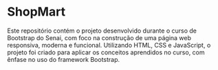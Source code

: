 # ShopMart
Este repositório contém o projeto desenvolvido durante o curso de Bootstrap do Senai, com foco na construção de uma página web responsiva, moderna e funcional. Utilizando HTML, CSS e JavaScript, o projeto foi criado para aplicar os conceitos aprendidos no curso, com ênfase no uso do framework Bootstrap.
